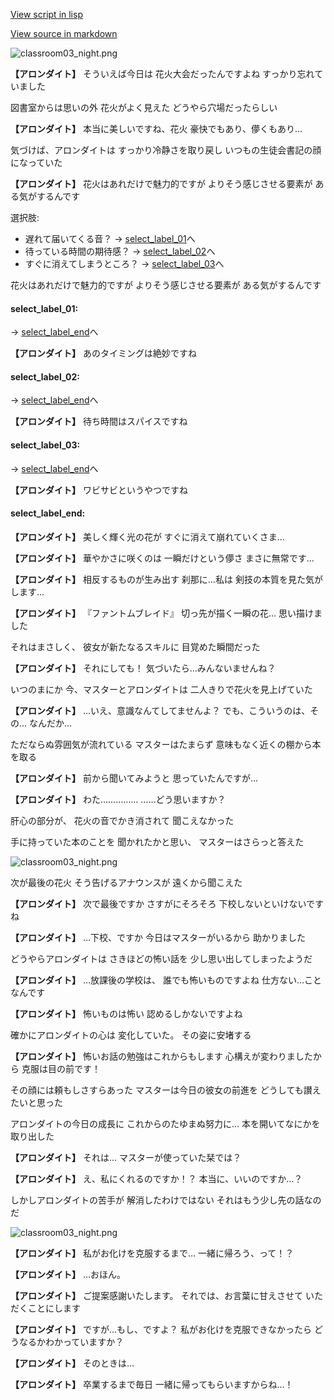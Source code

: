 [View script in lisp](../scripts/10075301.txt)

[View source in markdown](10075301.md)

![classroom03_night.png](../images/backgrounds/classroom03_night.png)

**【アロンダイト】**
そういえば今日は
花火大会だったんですよね
すっかり忘れていました

図書室からは思いの外
花火がよく見えた
どうやら穴場だったらしい

**【アロンダイト】**
本当に美しいですね、花火
豪快でもあり、儚くもあり…

気づけば、アロンダイトは
すっかり冷静さを取り戻し
いつもの生徒会書記の顔になっていた

**【アロンダイト】**
花火はあれだけで魅力的ですが
よりそう感じさせる要素が
ある気がするんです

選択肢:
- 遅れて届いてくる音？ → [select_label_01](#select_label_01)へ
- 待っている時間の期待感？ → [select_label_02](#select_label_02)へ
- すぐに消えてしまうところ？ → [select_label_03](#select_label_03)へ

花火はあれだけで魅力的ですが
よりそう感じさせる要素が
ある気がするんです

#### select_label_01:
 → [select_label_end](#select_label_end)へ

**【アロンダイト】**
あのタイミングは絶妙ですね

#### select_label_02:
 → [select_label_end](#select_label_end)へ

**【アロンダイト】**
待ち時間はスパイスですね

#### select_label_03:
 → [select_label_end](#select_label_end)へ

**【アロンダイト】**
ワビサビというやつですね

#### select_label_end:

**【アロンダイト】**
美しく輝く光の花が
すぐに消えて崩れていくさま…

**【アロンダイト】**
華やかさに咲くのは
一瞬だけという儚さ
まさに無常です…

**【アロンダイト】**
相反するものが生み出す
刹那に…私は
剣技の本質を見た気がします…

**【アロンダイト】**
『ファントムブレイド』
切っ先が描く一瞬の花…
思い描けました

それはまさしく、
彼女が新たなるスキルに
目覚めた瞬間だった

**【アロンダイト】**
それにしても！
気づいたら…みんないませんね？

いつのまにか
今、マスターとアロンダイトは
二人きりで花火を見上げていた

**【アロンダイト】**
…いえ、意識なんてしてませんよ？
でも、こういうのは、その…
なんだか…

ただならぬ雰囲気が流れている
マスターはたまらず
意味もなく近くの棚から本を取る

**【アロンダイト】**
前から聞いてみようと
思っていたんですが…

**【アロンダイト】**
わた……………
……どう思いますか？

肝心の部分が、
花火の音でかき消されて
聞こえなかった

手に持っていた本のことを
聞かれたかと思い、
マスターはさらっと答えた

![classroom03_night.png](../images/backgrounds/classroom03_night.png)

次が最後の花火
そう告げるアナウンスが
遠くから聞こえた

**【アロンダイト】**
次で最後ですか
さすがにそろそろ
下校しないといけないですね

**【アロンダイト】**
…下校、ですか
今日はマスターがいるから
助かりました

どうやらアロンダイトは
さきほどの怖い話を
少し思い出してしまったようだ

**【アロンダイト】**
…放課後の学校は、
誰でも怖いものですよね
仕方ない…ことなんです

**【アロンダイト】**
怖いものは怖い
認めるしかないですよね

確かにアロンダイトの心は
変化していた。
その姿に安堵する

**【アロンダイト】**
怖いお話の勉強はこれからもします
心構えが変わりましたから
克服は目の前です！

その顔には頼もしさすらあった
マスターは今日の彼女の前進を
どうしても讃えたいと思った

アロンダイトの今日の成長に
これからのたゆまぬ努力に…
本を開いてなにかを取り出した

**【アロンダイト】**
それは…
マスターが使っていた栞では？

**【アロンダイト】**
え、私にくれるのですか！？
本当に、いいのですか…？

しかしアロンダイトの苦手が
解消したわけではない
それはもう少し先の話なのだ

![classroom03_night.png](../images/backgrounds/classroom03_night.png)

**【アロンダイト】**
私がお化けを克服するまで…
一緒に帰ろう、って！？

**【アロンダイト】**
…おほん。

**【アロンダイト】**
ご提案感謝いたします。
それでは、お言葉に甘えさせて
いただくことにします

**【アロンダイト】**
ですが…もし、ですよ？
私がお化けを克服できなかったら
どうなるかわかっていますか？

**【アロンダイト】**
そのときは…

**【アロンダイト】**
卒業するまで毎日
一緒に帰ってもらいますからね…！
